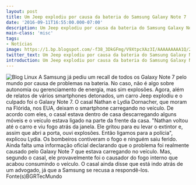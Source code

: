 ```yaml
---
layout: post
title: Um Jeep explodiu por causa da bateria do Samsung Galaxy Note 7
date: '2016-09-11T16:55:00.000-07:00'
description: Um Jeep explodiu por causa da bateria do Samsung Galaxy Note 7
main-class: 'misc'
tags:
- Notícias
image: https://1.bp.blogspot.com/-f38_3DkGFmg/V9XtpcXAz3I/AAAAAAAAA1Q/2GP4pY7Jb4gNCIiS8kvarVsHMGMEU1UfgCLcB/s72-c/jeep-explodido-samsung.jpg
twitter_text: Um Jeep explodiu por causa da bateria do Samsung Galaxy Note 7
introduction: Um Jeep explodiu por causa da bateria do Samsung Galaxy Note 7
---
```

![Blog Linux](https://1.bp.blogspot.com/-f38_3DkGFmg/V9XtpcXAz3I/AAAAAAAAA1Q/2GP4pY7Jb4gNCIiS8kvarVsHMGMEU1UfgCLcB/s640/jeep-explodido-samsung.jpg "Blog Linux")
A Samsung já pediu um recall de todos os Galaxy Note 7 pelo mundo por causa de problemas na bateria. No caso, não é algo sobre autonomia ou gerenciamento de energia, mas sim explosões. Agora, além de relatos de vários smartphones detonados, um carro Jeep explodiu e o culpado foi o Galaxy Note 7.
O  casal Nathan e Lydia Dornacher, que moram na Flórida, nos EUA, deixam o  smartphone carregando no veículo. De acordo com eles, o casal estava  dentro de casa descarregando alguns móveis e o veículo estava ligado na  parte da frente da casa.
"Nathan voltou até o carro e viu fogo  atrás da janela. Ele gritou para eu levar o extintor e, assim que abri a  porta, ouvi explosões. Então ligamos para a polícia", explicou Lydia.
Os  bombeiros contiveram o fogo e ninguém saiu ferido. Ainda falta uma  informação oficial declarando que o problema foi realmente causado pelo  Galaxy Note 7 que estava carregando no veículo. Mas, segundo o casal,  ele provavelmente foi o causador do fogo interno que acabou consumindo o  veículo.
O casal ainda disse que está indo atrás de um advogado, já que a Samsung se recusa a respondê-los.
Fonte(s)BGRTecMundo
